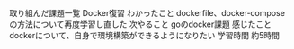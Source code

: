 取り組んだ課題一覧
Docker復習
わかったこと
dockerfile、docker-composeの方法について再度学習し直した
次やること
goのdocker課題
感じたこと
dockerについて、自身で環境構築ができるようになりたい
学習時間
約5時間
